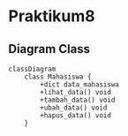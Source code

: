 # Praktikum8

## Diagram Class
```mermaid
classDiagram
    class Mahasiswa {
        +dict data_mahasiswa
        +lihat_data() void
        +tambah_data() void
        +ubah_data() void
        +hapus_data() void
    }
